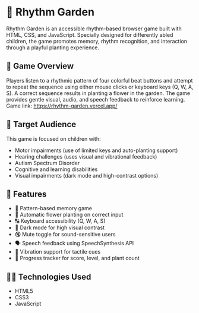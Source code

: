 # 🌼 Rhythm Garden

Rhythm Garden is an accessible rhythm-based browser game built with HTML, CSS, and JavaScript. Specially designed for differently abled children, the game promotes memory, rhythm recognition, and interaction through a playful planting experience.

## 🌟 Game Overview

Players listen to a rhythmic pattern of four colorful beat buttons and attempt to repeat the sequence using either mouse clicks or keyboard keys (Q, W, A, S). A correct sequence results in planting a flower in the garden. The game provides gentle visual, audio, and speech feedback to reinforce learning.
Game link: https://rhythm-garden.vercel.app/

## 👥 Target Audience

This game is focused on children with:

- Motor impairments (use of limited keys and auto-planting support)
- Hearing challenges (uses visual and vibrational feedback)
- Autism Spectrum Disorder
- Cognitive and learning disabilities
- Visual impairments (dark mode and high-contrast options)


## 🔧 Features

- 🎵 Pattern-based memory game
- 🌸 Automatic flower planting on correct input
- 🔠 Keyboard accessibility (Q, W, A, S)
- 🌙 Dark mode for high visual contrast
- 🔇 Mute toggle for sound-sensitive users
- 🗣 Speech feedback using SpeechSynthesis API
- 📱 Vibration support for tactile cues
- 🌻 Progress tracker for score, level, and plant count

## 🧑‍💻 Technologies Used

- HTML5
- CSS3
- JavaScript
